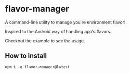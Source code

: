 # flavor-manager

A command-line utility to manage you're environment flavor!

Inspired to the Android way of handling app's flavors.

Checkout the example to see the usage.

## How to install

```
npm i -g flavor-manager@latest
```
